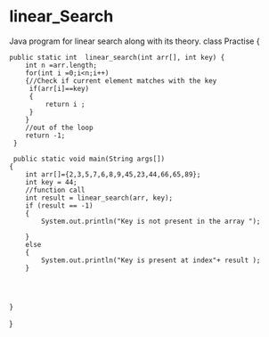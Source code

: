 # linear_Search
Java program for linear search along with its theory.
class Practise
{
 
    public static int  linear_search(int arr[], int key) {
        int n =arr.length;
        for(int i =0;i<n;i++)
        {//Check if current element matches with the key 
         if(arr[i]==key)
         {
             return i ;
         }
        } 
        //out of the loop 
        return -1;
     }

     public static void main(String args[])
    {
        int arr[]={2,3,5,7,6,8,9,45,23,44,66,65,89};
        int key = 44;
        //function call
        int result = linear_search(arr, key);
        if (result == -1)
        {
            System.out.println("Key is not present in the array ");

        }
        else
        {
            System.out.println("Key is present at index"+ result );
        }




    }
    
}

    




























